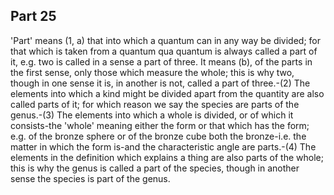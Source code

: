 ## Part 25

'Part' means (1, a) that into which a quantum can in any way be divided; for that which is taken from a quantum qua quantum is always called a part of it, e.g.
two is called in a sense a part of three.
It means (b), of the parts in the first sense, only those which measure the whole; this is why two, though in one sense it is, in another is not, called a part of three.-(2) The elements into which a kind might be divided apart from the quantity are also called parts of it; for which reason we say the species are parts of the genus.-(3) The elements into which a whole is divided, or of which it consists-the 'whole' meaning either the form or that which has the form; e.g.
of the bronze sphere or of the bronze cube both the bronze-i.e.
the matter in which the form is-and the characteristic angle are parts.-(4) The elements in the definition which explains a thing are also parts of the whole; this is why the genus is called a part of the species, though in another sense the species is part of the genus.

